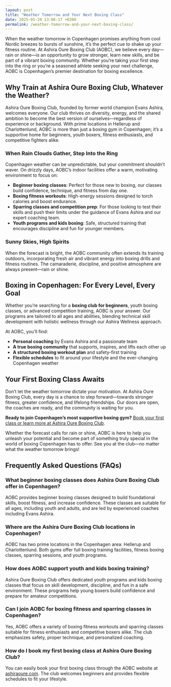```yaml
---
layout: post
title: "Weather Tomorrow and Your Next Boxing Class"
date: 2025-05-20 13:06:17 +0200
permalink: /weather-tomorrow-and-your-next-boxing-class/
---
```

When the weather tomorrow in Copenhagen promises anything from cool Nordic breezes to bursts of sunshine, it’s the perfect cue to shake up your fitness routine. At Ashira Oure Boxing Club (AOBC), we believe every day—rain or shine—is an opportunity to grow stronger, learn new skills, and be part of a vibrant boxing community. Whether you’re taking your first step into the ring or you’re a seasoned athlete seeking your next challenge, AOBC is Copenhagen’s premier destination for boxing excellence.

## Why Train at Ashira Oure Boxing Club, Whatever the Weather?

Ashira Oure Boxing Club, founded by former world champion Evans Ashira, welcomes everyone. Our club thrives on diversity, energy, and the shared ambition to become the best version of ourselves—regardless of experience or background. With prime locations in Hellerup and Charlottenlund, AOBC is more than just a boxing gym in Copenhagen; it’s a supportive home for beginners, youth boxers, fitness enthusiasts, and competitive fighters alike.

### When Rain Clouds Gather, Step Into the Ring

Copenhagen weather can be unpredictable, but your commitment shouldn’t waver. On drizzly days, AOBC’s indoor facilities offer a warm, motivating environment to focus on:

- **Beginner boxing classes**: Perfect for those new to boxing, our classes build confidence, technique, and fitness from day one.
- **Boxing fitness workouts**: High-energy sessions designed to torch calories and boost endurance.
- **Sparring classes and competition prep**: For those looking to test their skills and push their limits under the guidance of Evans Ashira and our expert coaching team.
- **Youth programs and kids boxing**: Safe, structured training that encourages discipline and fun for younger members.

### Sunny Skies, High Spirits

When the forecast is bright, the AOBC community often extends its training outdoors, incorporating fresh air and vibrant energy into boxing drills and fitness routines. The camaraderie, discipline, and positive atmosphere are always present—rain or shine.

## Boxing in Copenhagen: For Every Level, Every Goal

Whether you’re searching for a **boxing club for beginners**, youth boxing classes, or advanced competition training, AOBC is your answer. Our programs are tailored to all ages and abilities, blending technical skill development with holistic wellness through our Ashira Wellness approach.

At AOBC, you’ll find:

- **Personal coaching** by Evans Ashira and a passionate team
- **A true boxing community** that supports, inspires, and lifts each other up
- **A structured boxing workout plan** and safety-first training
- **Flexible schedules** to fit around your lifestyle and the ever-changing Copenhagen weather

## Your First Boxing Class Awaits

Don’t let the weather tomorrow dictate your motivation. At Ashira Oure Boxing Club, every day is a chance to step forward—towards stronger fitness, greater confidence, and lifelong friendships. Our doors are open, the coaches are ready, and the community is waiting for you.

**Ready to join Copenhagen’s most supportive boxing gym?** [Book your first class or learn more at Ashira Oure Boxing Club](https://www.ashiraoure.com/).

Whether the forecast calls for rain or shine, AOBC is here to help you unleash your potential and become part of something truly special in the world of boxing Copenhagen has to offer. See you at the club—no matter what the weather tomorrow brings!

## Frequently Asked Questions (FAQs)

### What beginner boxing classes does Ashira Oure Boxing Club offer in Copenhagen?

AOBC provides beginner boxing classes designed to build foundational skills, boost fitness, and increase confidence. These classes are suitable for all ages, including youth and adults, and are led by experienced coaches including Evans Ashira.

### Where are the Ashira Oure Boxing Club locations in Copenhagen?

AOBC has two prime locations in the Copenhagen area: Hellerup and Charlottenlund. Both gyms offer full boxing training facilities, fitness boxing classes, sparring sessions, and youth programs.

### How does AOBC support youth and kids boxing training?

Ashira Oure Boxing Club offers dedicated youth programs and kids boxing classes that focus on skill development, discipline, and fun in a safe environment. These programs help young boxers build confidence and prepare for amateur competitions.

### Can I join AOBC for boxing fitness and sparring classes in Copenhagen?

Yes, AOBC offers a variety of boxing fitness workouts and sparring classes suitable for fitness enthusiasts and competitive boxers alike. The club emphasizes safety, proper technique, and personalized coaching.

### How do I book my first boxing class at Ashira Oure Boxing Club?

You can easily book your first boxing class through the AOBC website at [ashiraoure.com](https://www.ashiraoure.com/). The club welcomes beginners and provides flexible schedules to fit your lifestyle.

<script type="application/ld+json">
{
  "@context": "https://schema.org",
  "@type": "BlogPosting",
  "headline": "Weather Tomorrow and Your Next Boxing Class",
  "description": "Discover how Ashira Oure Boxing Club in Copenhagen offers boxing classes, fitness workouts, sparring, and youth programs rain or shine to help you achieve your fitness and boxing goals.",
  "author": {
    "@type": "Person",
    "name": "Evans Ashira"
  },
  "publisher": {
    "@type": "Person",
    "name": "Evans Ashira"
  },
  "mainEntityOfPage": {
    "@type": "WebPage",
    "@id": "https://www.ashiraoure.com/blog/weather-tomorrow-and-your-next-boxing-class"
  },
  "datePublished": "2024-06-01",
  "dateModified": "2024-06-01",
  "keywords": "ashira oure boxing club, ashira oure, aobc, evans ashira, ashira boxing, boxing club copenhagen, boxing gym copenhagen, boxing copenhagen, hellerup boxing gym, copenhagen boxing club, bokseklub københavn, beginner boxing classes, boxing club for beginners, boxing academy, youth boxing, kids boxing near me, boxing classes, sparring classes, boxing competition training, boxing training for kids, amateur boxing club, ashira wellness, yuna ashira, lucas ashira, mino ashira, oure fitness, oure nature, boxing fitness, fitness boxing, gym with boxing, boxing and fitness classes, boxing community, how to train for boxing, boxing drills, boxing sparring rules, boxing workout plan, boxing training schedule, boxing safety tips, first boxing class, evans fitness club, richard olsen boksning, asura boxing club, warrior fight club boxing academy, odyssey boxing club, kickboxing and boxing gym",
  "locationCreated": {
    "@type": "Place",
    "name": "Copenhagen",
    "address": {
      "@type": "PostalAddress",
      "addressLocality": "Copenhagen",
      "addressCountry": "Denmark"
    }
  }
}
</script>

<script type="application/ld+json">
{
  "@context": "https://schema.org",
  "@type": "FAQPage",
  "mainEntity": [
    {
      "@type": "Question",
      "name": "What beginner boxing classes does Ashira Oure Boxing Club offer in Copenhagen?",
      "acceptedAnswer": {
        "@type": "Answer",
        "text": "AOBC provides beginner boxing classes designed to build foundational skills, boost fitness, and increase confidence. These classes are suitable for all ages, including youth and adults, and are led by experienced coaches including Evans Ashira."
      }
    },
    {
      "@type": "Question",
      "name": "Where are the Ashira Oure Boxing Club locations in Copenhagen?",
      "acceptedAnswer": {
        "@type": "Answer",
        "text": "AOBC has two prime locations in the Copenhagen area: Hellerup and Charlottenlund. Both gyms offer full boxing training facilities, fitness boxing classes, sparring sessions, and youth programs."
      }
    },
    {
      "@type": "Question",
      "name": "How does AOBC support youth and kids boxing training?",
      "acceptedAnswer": {
        "@type": "Answer",
        "text": "Ashira Oure Boxing Club offers dedicated youth programs and kids boxing classes that focus on skill development, discipline, and fun in a safe environment. These programs help young boxers build confidence and prepare for amateur competitions."
      }
    },
    {
      "@type": "Question",
      "name": "Can I join AOBC for boxing fitness and sparring classes in Copenhagen?",
      "acceptedAnswer": {
        "@type": "Answer",
        "text": "Yes, AOBC offers a variety of boxing fitness workouts and sparring classes suitable for fitness enthusiasts and competitive boxers alike. The club emphasizes safety, proper technique, and personalized coaching."
      }
    },
    {
      "@type": "Question",
      "name": "How do I book my first boxing class at Ashira Oure Boxing Club?",
      "acceptedAnswer": {
        "@type": "Answer",
        "text": "You can easily book your first boxing class through the AOBC website at ashiraoure.com. The club welcomes beginners and provides flexible schedules to fit your lifestyle."
      }
    }
  ]
}
</script>